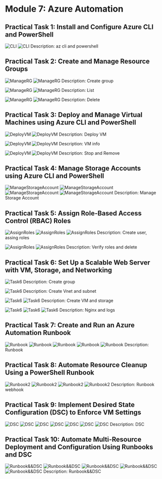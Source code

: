 # Module 7: Azure Automation

## Practical Task 1: Install and Configure Azure CLI and PowerShell

![CLI](task1/pwsh.png)
![CLI](task1/azcli.png)
Description: az cli and powershell

## Practical Task 2: Create and Manage Resource Groups

![ManageRG](task2/creategroup.png)
![ManageRG](task2/pwshcreategroup.png)
Description: Create group

![ManageRG](task2/listofgroups.png)
![ManageRG](task2/listofgroupspwsh.png)
Description: List

![ManageRG](task2/deletegroup.png)
![ManageRG](task2/deletegrouppwsh.png)
Description: Delete

## Practical Task 3: Deploy and Manage Virtual Machines using Azure CLI and PowerShell

![DeployVM](task3/azcreatevm.png)
![DeployVM](task3/pwshcreatevm.png)
Description: Deploy VM

![DeployVM](task3/azvminfo.png)
![DeployVM](task3/pwshvminfo.png)
Description: VM info

![DeployVM](task3/stopandremovevm.png)
![DeployVM](task3/stopandremovevmpwsh.png)
Description: Stop and Remove

## Practical Task 4: Manage Storage Accounts using Azure CLI and PowerShell

![ManageStorageAccount](task4/createstorage.png)
![ManageStorageAccount](task4/createstoragepwsh.png)
![ManageStorageAccount](task4/showstringandlist.png)
![ManageStorageAccount](task4/showstringandlistpwsh.png)
Description: Manage Storage Account

## Practical Task 5: Assign Role-Based Access Control (RBAC) Roles

![AssignRoles](task5/createuser.png)
![AssignRoles](task5/assignreader.png)
![AssignRoles](task5/assigncontributor.png)
Description: Create user, assing roles

![AssignRoles](task5/verifyroles.png)
![AssignRoles](task5/deleteroles.png)
Description: Verify roles and delete

## Practical Task 6: Set Up a Scalable Web Server with VM, Storage, and Networking

![Task6](task6/creategroup.png)
Description: Create group

![Task6](task6/vnetnsubnet.png)
Description: Create Vnet and subnet

![Task6](task6/createvm.png)
![Task6](task6/createstorage.png)
Description: Create VM and storage

![Task6](task6/installnginx.png)
![Task6](task6/enablelogs.png)
![Task6](task6/ipncurl.png)
Description: Nginx and logs


## Practical Task 7: Create and Run an Azure Automation Runbook

![Runbook](task7/createrunbook.png)
![Runbook](task7/startingmachinwithidentety.png)
![Runbook](task7/runbookview.png)
![Runbook](task7/runbookstart.png)
![Runbook](task7/schedule.png)
Description: Runbook

## Practical Task 8: Automate Resource Cleanup Using a PowerShell Runbook

![Runbook2](task8/runbook.png)
![Runbook2](task8/webhook.png)
![Runbook2](task8/runwebhook.png)
![Runbook2](task8/webhooktrigger.png)
Description: Runbook webhook

## Practical Task 9: Implement Desired State Configuration (DSC) to Enforce VM Settings

![DSC](task9/configDSC.png)
![DSC](task9/assignDSC.png)
![DSC](task9/publishDSC.png)
![DSC](task9/installedIIS.png)
![DSC](task9/verifyIIS.png)
![DSC](task9/applyingDSC.png)
![DSC](task9/locallytesting.png)
Description: DSC

## Practical Task 10: Automate Multi-Resource Deployment and Configuration Using Runbooks and DSC

![Runbook&&DSC](task10/createrunbook.png)
![Runbook&&DSC](task10/publishrunbook.png)
![Runbook&&DSC](task10/logsapplyingrunbook.png)
![Runbook&&DSC](task10/statuslogs.png)
![Runbook&&DSC](task10/IISpage.png)
Description: Runbook&&DSC
